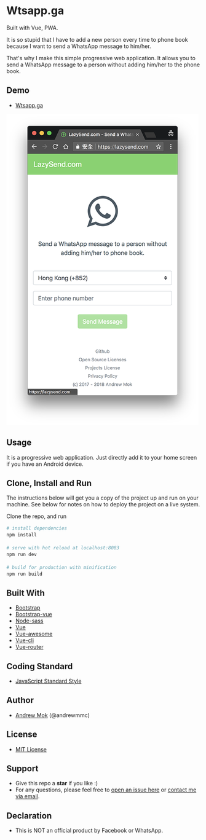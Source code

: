 # Wtsapp.ga
Built with Vue, PWA.

It is so stupid that I have to add a new person every time to phone book because I want to send a WhatsApp message to him/her. 

That's why I make this simple progressive web application. It allows you to send a WhatsApp message to a person without adding him/her to the phone book.

## Demo
- [Wtsapp.ga](https://wtsapp.ga)

[![Screen Capture](static/img/screenshot.png)](https://wtsapp.ga)

## Usage
It is a progressive web application. Just directly add it to your home screen if you have an Android device.

## Clone, Install and Run
The instructions below will get you a copy of the project up and run on your machine. See below for notes on how to deploy the project on a live system.

Clone the repo, and run
``` bash
# install dependencies
npm install

# serve with hot reload at localhost:8083
npm run dev

# build for production with minification
npm run build
```

## Built With
- [Bootstrap](https://github.com/twbs/bootstrap)
- [Bootstrap-vue](https://github.com/bootstrap-vue/bootstrap-vue)
- [Node-sass](https://github.com/sass/node-sass)
- [Vue](https://github.com/vuejs/vue)
- [Vue-awesome](https://github.com/Justineo/vue-awesome)
- [Vue-cli](https://github.com/vuejs/vue-cli)
- [Vue-router](https://github.com/vuejs/vue-router)

## Coding Standard
- [JavaScript Standard Style](https://standardjs.com)

## Author
- [Andrew Mok](https://andrewmmc.com) (@andrewmmc)

## License
- [MIT License](LICENSES.md)

## Support
- Give this repo a **star** if you like :)
- For any questions, please feel free to [open an issue here](../../issues) or [contact me via email](mailto:hello@andrewmmc.com).

## Declaration
- This is NOT an official product by Facebook or WhatsApp.